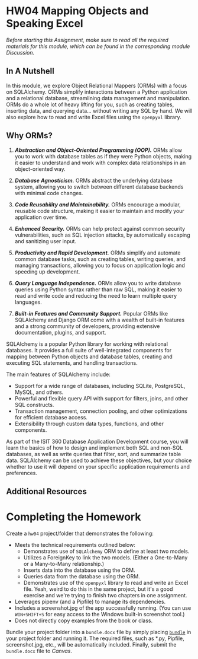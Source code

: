 # HW04 Mapping Objects and Speaking Excel

_Before starting this Assignment, make sure to read all the required materials for this module, which can be found in the corresponding module Discussion._

## In A Nutshell

In this module, we explore Object Relational Mappers (ORMs) with a focus on SQLAlchemy. ORMs simplify interactions between a Python application and a relational database, streamlining data management and manipulation. ORMs do a whole lot of heavy lifting for you, such as creating tables, inserting data, and querying data... without writing any SQL by hand. We will also explore how to read and write Excel files using the `openpyxl` library.

## Why ORMs?

1. **_Abstraction and Object-Oriented Programming (OOP)._** ORMs allow you to work with database tables as if they were Python objects, making it easier to understand and work with complex data relationships in an object-oriented way.

2. **_Database Agnosticism._** ORMs abstract the underlying database system, allowing you to switch between different database backends with minimal code changes.

3. **_Code Reusability and Maintainability._** ORMs encourage a modular, reusable code structure, making it easier to maintain and modify your application over time.

4. **_Enhanced Security._** ORMs can help protect against common security vulnerabilities, such as SQL injection attacks, by automatically escaping and sanitizing user input.

5. **_Productivity and Rapid Development._** ORMs simplify and automate common database tasks, such as creating tables, writing queries, and managing transactions, allowing you to focus on application logic and speeding up development.

6. **_Query Language Independence._** ORMs allow you to write database queries using Python syntax rather than raw SQL, making it easier to read and write code and reducing the need to learn multiple query languages.

7. **_Built-in Features and Community Support._** Popular ORMs like SQLAlchemy and Django ORM come with a wealth of built-in features and a strong community of developers, providing extensive documentation, plugins, and support.

SQLAlchemy is a popular Python library for working with relational databases. It provides a full suite of well-integrated components for mapping between Python objects and database tables, creating and executing SQL statements, and handling transactions.

The main features of SQLAlchemy include:

- Support for a wide range of databases, including SQLite, PostgreSQL, MySQL, and others.
- Powerful and flexible query API with support for filters, joins, and other SQL constructs.
- Transaction management, connection pooling, and other optimizations for efficient database access.
- Extensibility through custom data types, functions, and other components.

As part of the ISIT 360 Database Application Development course, you will learn the basics of how to design and implement both SQL and non-SQL databases, as well as write queries that filter, sort, and summarize table data. SQLAlchemy can be used to achieve these objectives, but your choice whether to use it will depend on your specific application requirements and preferences.

## Additional Resources

# Completing the Homework

Create a `hw04` project/folder that demonstrates the following:

- Meets the technical requirements outlined below:
  - Demonstrates use of `SQLAlchemy` ORM to define at least two models.
  - Utilizes a ForeignKey to link the two models. (Either a One-to-Many or a Many-to-Many relationship.)
  - Inserts data into the database using the ORM.
  - Queries data from the database using the ORM.
  - Demonstrates use of the `openpyxl` library to read and write an Excel file. Yeah, weird to do this in the same project, but it's a good exercise and we're trying to finish two chapters in one assignment.
- Leverages pipenv (and a Pipfile) to manage its dependencies.
- Includes a screenshot.jpg of the app successfully running. (You can use `WIN+SHIFT+S` for easy access to the Windows built-in screenshot tool.)
- Does not directly copy examples from the book or class.

Bundle your project folder into a `bundle.docx` file by simply placing [`bundle`](https://github.com/seansbox/pybundler/raw/main/bundle.exe) in your project folder and running it. The required files, such as \*.py, Pipfile, screenshot.jpg, etc., will be automatically included. Finally, submit the `bundle.docx` file to _Canvas_.
